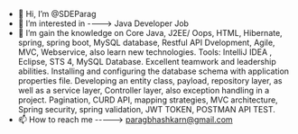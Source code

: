 - 👋 Hi, I’m @SDEParag
- 👀 I’m interested in ---->  Java Developer Job
- 🌱 I’m gain the knowledge on Core Java, J2EE/ Oops, HTML, Hibernate, spring, spring boot, MySQL database, Restful API Dvelopment, Agile, MVC, Webservice, also learn new technologies.
      Tools: IntelliJ IDEA , Eclipse, STS 4, MySQL Database.
      Excellent teamwork and leadership abilities. Installing and configuring the database schema with application properties file. Developing an entity class, payload, repository layer, as well as a service layer, Controller layer, also exception handling in a project. Pagination, CURD API, mapping strategies, MVC architecture, Spring security, spring validation, JWT TOKEN, POSTMAN API TEST.   
- 📫 How to reach me ----->  paragbhashkarn@gmail.com

<!---
SDEParag/SDEParag is a ✨ special ✨ repository because its `README.md` (this file) appears on your GitHub profile.
You can click the Preview link to take a look at your changes.
--->

